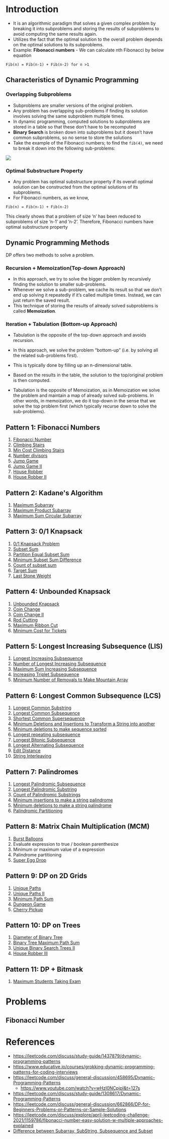 # Introduction
* It is an algorithmic paradigm that solves a given complex problem by breaking it into subproblems and storing the 
results of subproblems to avoid computing the same results again.
* Utilizes the fact that the optimal solution to the overall problem depends on the optimal solutions to its subproblems.
* Example: **Fibonacci numbers** - We can calculate nth Fibonacci by below equation
```
Fib(n) = Fib(n-1) + Fib(n-2) for n >1
```

## Characteristics of Dynamic Programming
### Overlapping Subproblems
* Subproblems are smaller versions of the original problem. 
* Any problem has overlapping sub-problems if finding its solution involves solving the same subproblem multiple times. 
* In dynamic programming, computed solutions to subproblems are stored in a table so that these don’t have to be recomputed
* **Binary Search** is broken down into subproblems but it doesn’t have common subproblems, so no sense to store the solutions
* Take the example of the Fibonacci numbers; to find the ``fib(4)``, we need to break it down into the following sub-problems:

![](https://astikanand.github.io/techblogs/dynamic-programming-patterns/assets/fibonacci_subproblems.png)

### Optimal Substructure Property
* Any problem has optimal substructure property if its overall optimal solution can be constructed from the 
optimal solutions of its subproblems. 
* For Fibonacci numbers, as we know,
```
Fib(n) = Fib(n-1) + Fib(n-2)
```
This clearly shows that a problem of size ‘n’ has been reduced to subproblems of size ‘n-1’ and ‘n-2’. Therefore, 
Fibonacci numbers have optimal substructure property

## Dynamic Programming Methods
DP offers two methods to solve a problem.

### Recursion + Memoization(Top-down Approach)
* In this approach, we try to solve the bigger problem by recursively finding the solution to smaller sub-problems. 
* Whenever we solve a sub-problem, we cache its result so that we don’t end up solving it repeatedly if it’s called 
multiple times. Instead, we can just return the saved result. 
* This technique of storing the results of already solved subproblems is called **Memoization**.

### Iteration + Tabulation (Bottom-up Approach)
* Tabulation is the opposite of the top-down approach and avoids recursion. 
* In this approach, we solve the problem “bottom-up” (i.e. by solving all the related sub-problems first). 
* This is typically done by filling up an n-dimensional table. 
* Based on the results in the table, the solution to the top/original problem is then computed.

* Tabulation is the opposite of Memoization, as in Memoization we solve the problem and maintain a map of already 
solved sub-problems. In other words, in memoization, we do it top-down in the sense that we solve the top problem 
first (which typically recurse down to solve the sub-problems).

## Pattern 1: Fibonacci Numbers
1. [Fibonacci Number](https://leetcode.com/problems/fibonacci-number/)
1. [Climbing Stairs](https://leetcode.com/problems/climbing-stairs/)
1. [Min Cost Climbing Stairs](https://leetcode.com/problems/min-cost-climbing-stairs/)
1. [Number divisors](https://www.geeksforgeeks.org/total-number-divisors-given-number/)
1. [Jump Game](https://leetcode.com/problems/jump-game/)
1. [Jump Game II](https://leetcode.com/problems/jump-game-ii/)
1. [House Robber](https://leetcode.com/problems/house-robber/)
1. [House Robber II](https://leetcode.com/problems/house-robber-ii/)

## Pattern 2: Kadane's Algorithm
1. [Maximum Subarray](https://leetcode.com/problems/maximum-subarray/)
1. [Maximum Product Subarray](https://leetcode.com/problems/maximum-product-subarray/)
1. [Maximum Sum Circular Subarray](https://leetcode.com/problems/maximum-sum-circular-subarray/)

## Pattern 3: 0/1 Knapsack
1. [0/1 Knapsack Problem](https://www.geeksforgeeks.org/0-1-knapsack-problem-dp-10/)
1. [Subset Sum](https://www.geeksforgeeks.org/subset-sum-problem-dp-25/)
1. [Partition Equal Subset Sum](https://leetcode.com/problems/partition-equal-subset-sum/)
1. [Minimum Subset Sum Difference](https://www.geeksforgeeks.org/partition-a-set-into-two-subsets-such-that-the-difference-of-subset-sums-is-minimum/)
1. [Count of subset sum](https://www.geeksforgeeks.org/perfect-sum-problem-print-subsets-given-sum/)
1. [Target Sum](https://leetcode.com/problems/target-sum/)
1. [Last Stone Weight](https://leetcode.com/problems/last-stone-weight-ii/)

## Pattern 4: Unbounded Knapsack
1. [Unbounded Knapsack](https://www.geeksforgeeks.org/unbounded-knapsack-repetition-items-allowed/)
1. [Coin Change](https://leetcode.com/problems/coin-change/)
1. [Coin Change II](https://leetcode.com/problems/coin-change-2/)
1. [Rod Cutting](https://www.geeksforgeeks.org/cutting-a-rod-dp-13/)
1. [Maximum Ribbon Cut](https://www.geeksforgeeks.org/maximum-number-segments-lengths-b-c/)
1. [Minimum Cost for Tickets](https://leetcode.com/problems/minimum-cost-for-tickets/)


## Pattern 5: Longest Increasing Subsequence (LIS)
1. [Longest Increasing Subsequence](https://leetcode.com/problems/longest-increasing-subsequence/)
1. [Number of Longest Increasing Subsequence](https://leetcode.com/problems/number-of-longest-increasing-subsequence/)
1. [Maximum Sum Increasing Subsequence](https://www.geeksforgeeks.org/maximum-sum-increasing-subsequence-dp-14/)
1. [Increasing Triplet Subsequence](https://leetcode.com/problems/increasing-triplet-subsequence/)
1. [Minimum Number of Removals to Make Mountain Array](https://leetcode.com/problems/minimum-number-of-removals-to-make-mountain-array/)

## Pattern 6: Longest Common Subsequence (LCS)
1. [Longest Common Substring](https://www.geeksforgeeks.org/longest-common-substring-dp-29/)
1. [Longest Common Subsequence](https://leetcode.com/problems/longest-common-subsequence/)
1. [Shortest Common Supersequence](https://leetcode.com/problems/shortest-common-supersequence/)
1. [Minimum Deletions and Insertions to Transform a String into another](https://www.geeksforgeeks.org/minimum-number-deletions-insertions-transform-one-string-another/)
1. [Minimum deletions to make sequence sorted](https://www.geeksforgeeks.org/minimum-number-deletions-make-sorted-sequence/)
1. [Longest repeating subsequence](https://www.geeksforgeeks.org/longest-repeating-subsequence/)
1. [Longest Bitonic Subsequence](https://www.geeksforgeeks.org/longest-bitonic-subsequence-dp-15/)
1. [Longest Alternating Subsequence](https://www.geeksforgeeks.org/longest-alternating-subsequence/)
1. [Edit Distance](https://leetcode.com/problems/edit-distance//)
1. [String Interleaving](https://www.geeksforgeeks.org/find-if-a-string-is-interleaved-of-two-other-strings-dp-33/)

## Pattern 7: Palindromes
1. [Longest Palindromic Subsequence](https://leetcode.com/problems/longest-palindromic-subsequence/)
1. [Longest Palindromic Substring](https://leetcode.com/problems/longest-palindromic-substring/)
1. [Count of Palindromic Substrings](https://leetcode.com/problems/palindromic-substrings/)
1. [Minimum insertions to make a string palindrome](https://leetcode.com/problems/minimum-insertion-steps-to-make-a-string-palindrome/)
1. [Minimum deletions to make a string palindrome](https://www.geeksforgeeks.org/minimum-number-deletions-make-string-palindrome/)
1. [Palindromic Partitioning](https://leetcode.com/problems/palindrome-partitioning/)


## Pattern 8: Matrix Chain Multiplication (MCM)
1. [Burst Balloons](https://leetcode.com/problems/burst-balloons/)
1. Evaluate expression to true / boolean parenthesize
1. Minimum or maximum value of a expression
1. Palindrome partitioning
1. [Super Egg Drop](https://leetcode.com/problems/super-egg-drop/)


## Pattern 9: DP on 2D Grids
1. [Unique Paths](https://leetcode.com/discuss/study-guide/1437879/dynamic-programming-patterns)
1. [Unique Paths II](https://leetcode.com/problems/unique-paths-ii/)
1. [Minimum Path Sum](https://leetcode.com/problems/minimum-path-sum/)
1. [Dungeon Game](https://leetcode.com/problems/dungeon-game/)
1. [Cherry Pickup](https://leetcode.com/problems/cherry-pickup/)

## Pattern 10: DP on Trees
1. [Diameter of Binary Tree](https://leetcode.com/problems/diameter-of-binary-tree/)
1. [Binary Tree Maximum Path Sum](https://leetcode.com/problems/binary-tree-maximum-path-sum/)
1. [Unique Binary Search Trees II](https://leetcode.com/problems/unique-binary-search-trees-ii/)
1. [House Robber III](https://leetcode.com/problems/house-robber-iii/)

## Pattern 11: DP + Bitmask
1. [Maximum Students Taking Exam](https://leetcode.com/problems/maximum-students-taking-exam/)


# Problems

## Fibonacci Number



# References
* https://leetcode.com/discuss/study-guide/1437879/dynamic-programming-patterns
* https://www.educative.io/courses/grokking-dynamic-programming-patterns-for-coding-interviews
* https://leetcode.com/discuss/general-discussion/458695/Dynamic-Programming-Patterns
    * https://www.youtube.com/watch?v=wHzI0NCpjpI&t=127s   
* https://leetcode.com/discuss/study-guide/1308617/Dynamic-Programming-Patterns
* https://leetcode.com/discuss/general-discussion/662866/DP-for-Beginners-Problems-or-Patterns-or-Sample-Solutions
* https://leetcode.com/discuss/explore/april-leetcoding-challenge-2021/1159786/fibonacci-number-easy-solution-w-multiple-approaches-explained
* [Difference between Subarray, SubString, Subsequence and Subset](https://www.techiedelight.com/difference-between-subarray-subsequence-subset/)